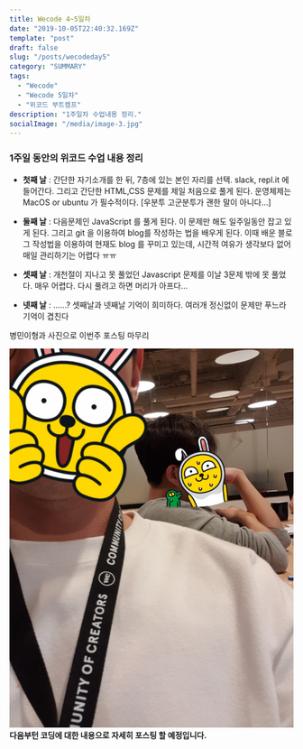 ```yaml
---
title: Wecode 4~5일차
date: "2019-10-05T22:40:32.169Z"
template: "post"
draft: false
slug: "/posts/wecodeday5"
category: "SUMMARY"
tags:
  - "Wecode"
  - "Wecode 5일차"
  - "위코드 부트캠프"
description: "1주일차 수업내용 정리."
socialImage: "/media/image-3.jpg"
---
```


### 1주일 동안의 위코드 수업 내용 정리

- **첫째 날** : 간단한 자기소개를 한 뒤, 7층에 있는 본인 자리를 선택. slack, repl.it 에 들어간다. 그리고 간단한 HTML,CSS 문제를 제일 처음으로 풀게 된다. 운영체제는 MacOS or ubuntu 가 필수적이다.
[우분투 고군분투가 괜한 말이 아니다...]

- **둘째 날** : 다음문제인 JavaScript 를 풀게 된다. 이 문제만 해도 일주일동안 잡고 있게 된다. 그리고 git 을 이용하여 blog를 작성하는 법을 배우게 된다. 이때 배운 블로그 작성법을 이용하여 현재도 blog 를 꾸미고 있는데, 시간적 여유가 생각보다 없어 매일 관리하기는 어렵다 ㅠㅠ

- **셋째 날** : 개천절이 지나고 못 풀었던 Javascript 문제를 이날 3문제 밖에 못 풀었다.  매우 어렵다. 다시 풀려고 하면 머리가 아프다...

- **넷째 날** : ......? 셋째날과 넷째날 기억이 희미하다. 여러개 정신없이 문제만 푸느라 기억이 겹친다

병민이형과 사진으로 이번주 포스팅 마무리

![](/media/me&byeongmin.jpg)
**다음부턴 코딩에 대한 내용으로 자세히 포스팅 할 예정입니다.** 
